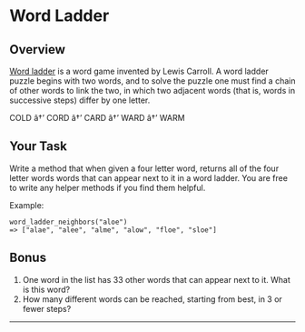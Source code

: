 # Word Ladder

## Overview
[Word ladder](http://en.wikipedia.org/wiki/Word_ladder) is a word game invented by Lewis Carroll. A word ladder puzzle begins with two words, and to solve the puzzle one must find a chain of other words to link the two, in which two adjacent words (that is, words in successive steps) differ by one letter.

COLD â†’ CORD â†’ CARD â†’ WARD â†’ WARM

## Your Task

Write a method that when given a four letter word, returns all of the four letter words words that can appear next to it in a word ladder. You are free to write any helper methods if you find them helpful.

Example:

```
word_ladder_neighbors("aloe")
=> ["alae", "alee", "alme", "alow", "floe", "sloe"]
```

## Bonus
1. One word in the list has 33 other words that can appear next to it. What is this word?
2. How many different words can be reached, starting from best, in 3 or fewer steps?

---